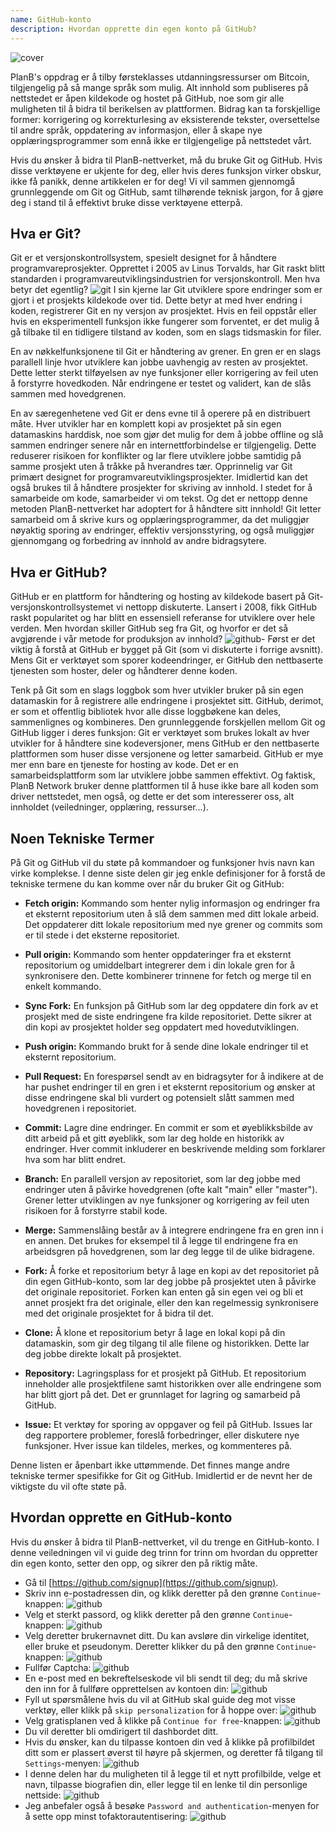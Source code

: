 ```yaml
---
name: GitHub-konto
description: Hvordan opprette din egen konto på GitHub?
---
```


![cover](assets/cover.webp)

PlanB's oppdrag er å tilby førsteklasses utdanningsressurser om Bitcoin, tilgjengelig på så mange språk som mulig. Alt innhold som publiseres på nettstedet er åpen kildekode og hostet på GitHub, noe som gir alle muligheten til å bidra til berikelsen av plattformen. Bidrag kan ta forskjellige former: korrigering og korrekturlesing av eksisterende tekster, oversettelse til andre språk, oppdatering av informasjon, eller å skape nye opplæringsprogrammer som ennå ikke er tilgjengelige på nettstedet vårt.

Hvis du ønsker å bidra til PlanB-nettverket, må du bruke Git og GitHub. Hvis disse verktøyene er ukjente for deg, eller hvis deres funksjon virker obskur, ikke få panikk, denne artikkelen er for deg! Vi vil sammen gjennomgå grunnleggende om Git og GitHub, samt tilhørende teknisk jargon, for å gjøre deg i stand til å effektivt bruke disse verktøyene etterpå.

## Hva er Git?

Git er et versjonskontrollsystem, spesielt designet for å håndtere programvareprosjekter. Opprettet i 2005 av Linus Torvalds, har Git raskt blitt standarden i programvareutviklingsindustrien for versjonskontroll. Men hva betyr det egentlig?
![git](assets/11.webp)
I sin kjerne lar Git utviklere spore endringer som er gjort i et prosjekts kildekode over tid. Dette betyr at med hver endring i koden, registrerer Git en ny versjon av prosjektet. Hvis en feil oppstår eller hvis en eksperimentell funksjon ikke fungerer som forventet, er det mulig å gå tilbake til en tidligere tilstand av koden, som en slags tidsmaskin for filer.

En av nøkkelfunksjonene til Git er håndtering av grener. En gren er en slags parallell linje hvor utviklere kan jobbe uavhengig av resten av prosjektet. Dette letter sterkt tilføyelsen av nye funksjoner eller korrigering av feil uten å forstyrre hovedkoden. Når endringene er testet og validert, kan de slås sammen med hovedgrenen.

En av særegenhetene ved Git er dens evne til å operere på en distribuert måte. Hver utvikler har en komplett kopi av prosjektet på sin egen datamaskins harddisk, noe som gjør det mulig for dem å jobbe offline og slå sammen endringer senere når en internettforbindelse er tilgjengelig. Dette reduserer risikoen for konflikter og lar flere utviklere jobbe samtidig på samme prosjekt uten å tråkke på hverandres tær.
Opprinnelig var Git primært designet for programvareutviklingsprosjekter. Imidlertid kan det også brukes til å håndtere prosjekter for skriving av innhold. I stedet for å samarbeide om kode, samarbeider vi om tekst. Og det er nettopp denne metoden PlanB-nettverket har adoptert for å håndtere sitt innhold! Git letter samarbeid om å skrive kurs og opplæringsprogrammer, da det muliggjør nøyaktig sporing av endringer, effektiv versjonsstyring, og også muliggjør gjennomgang og forbedring av innhold av andre bidragsytere.
## Hva er GitHub?

GitHub er en plattform for håndtering og hosting av kildekode basert på Git-versjonskontrollsystemet vi nettopp diskuterte. Lansert i 2008, fikk GitHub raskt popularitet og har blitt en essensiell referanse for utviklere over hele verden. Men hvordan skiller GitHub seg fra Git, og hvorfor er det så avgjørende i vår metode for produksjon av innhold?
![github-](assets/12.webp)
Først er det viktig å forstå at GitHub er bygget på Git (som vi diskuterte i forrige avsnitt). Mens Git er verktøyet som sporer kodeendringer, er GitHub den nettbaserte tjenesten som hoster, deler og håndterer denne koden.

Tenk på Git som en slags loggbok som hver utvikler bruker på sin egen datamaskin for å registrere alle endringene i prosjektet sitt. GitHub, derimot, er som et offentlig bibliotek hvor alle disse loggbøkene kan deles, sammenlignes og kombineres.
Den grunnleggende forskjellen mellom Git og GitHub ligger i deres funksjon: Git er verktøyet som brukes lokalt av hver utvikler for å håndtere sine kodeversjoner, mens GitHub er den nettbaserte plattformen som huser disse versjonene og letter samarbeid.
GitHub er mye mer enn bare en tjeneste for hosting av kode. Det er en samarbeidsplattform som lar utviklere jobbe sammen effektivt. Og faktisk, PlanB Network bruker denne plattformen til å huse ikke bare all koden som driver nettstedet, men også, og dette er det som interesserer oss, alt innholdet (veiledninger, opplæring, ressurser...).

## Noen Tekniske Termer

På Git og GitHub vil du støte på kommandoer og funksjoner hvis navn kan virke komplekse. I denne siste delen gir jeg enkle definisjoner for å forstå de tekniske termene du kan komme over når du bruker Git og GitHub:

- **Fetch origin:** Kommando som henter nylig informasjon og endringer fra et eksternt repositorium uten å slå dem sammen med ditt lokale arbeid. Det oppdaterer ditt lokale repositorium med nye grener og commits som er til stede i det eksterne repositoriet.

- **Pull origin:** Kommando som henter oppdateringer fra et eksternt repositorium og umiddelbart integrerer dem i din lokale gren for å synkronisere den. Dette kombinerer trinnene for fetch og merge til en enkelt kommando.
- **Sync Fork:** En funksjon på GitHub som lar deg oppdatere din fork av et prosjekt med de siste endringene fra kilde repositoriet. Dette sikrer at din kopi av prosjektet holder seg oppdatert med hovedutviklingen.
- **Push origin:** Kommando brukt for å sende dine lokale endringer til et eksternt repositorium.

- **Pull Request:** En forespørsel sendt av en bidragsyter for å indikere at de har pushet endringer til en gren i et eksternt repositorium og ønsker at disse endringene skal bli vurdert og potensielt slått sammen med hovedgrenen i repositoriet.

- **Commit:** Lagre dine endringer. En commit er som et øyeblikksbilde av ditt arbeid på et gitt øyeblikk, som lar deg holde en historikk av endringer. Hver commit inkluderer en beskrivende melding som forklarer hva som har blitt endret.

- **Branch:** En parallell versjon av repositoriet, som lar deg jobbe med endringer uten å påvirke hovedgrenen (ofte kalt "main" eller "master"). Grener letter utviklingen av nye funksjoner og korrigering av feil uten risikoen for å forstyrre stabil kode.

- **Merge:** Sammenslåing består av å integrere endringene fra en gren inn i en annen. Det brukes for eksempel til å legge til endringene fra en arbeidsgren på hovedgrenen, som lar deg legge til de ulike bidragene.

- **Fork:** Å forke et repositorium betyr å lage en kopi av det repositoriet på din egen GitHub-konto, som lar deg jobbe på prosjektet uten å påvirke det originale repositoriet. Forken kan enten gå sin egen vei og bli et annet prosjekt fra det originale, eller den kan regelmessig synkronisere med det originale prosjektet for å bidra til det.

- **Clone:** Å klone et repositorium betyr å lage en lokal kopi på din datamaskin, som gir deg tilgang til alle filene og historikken. Dette lar deg jobbe direkte lokalt på prosjektet.

- **Repository:** Lagringsplass for et prosjekt på GitHub. Et repositorium inneholder alle prosjektfilene samt historikken over alle endringene som har blitt gjort på det. Det er grunnlaget for lagring og samarbeid på GitHub.

- **Issue:** Et verktøy for sporing av oppgaver og feil på GitHub. Issues lar deg rapportere problemer, foreslå forbedringer, eller diskutere nye funksjoner. Hver issue kan tildeles, merkes, og kommenteres på.

Denne listen er åpenbart ikke uttømmende. Det finnes mange andre tekniske termer spesifikke for Git og GitHub. Imidlertid er de nevnt her de viktigste du vil ofte støte på.

## Hvordan opprette en GitHub-konto

Hvis du ønsker å bidra til PlanB-nettverket, vil du trenge en GitHub-konto. I denne veiledningen vil vi guide deg trinn for trinn om hvordan du oppretter din egen konto, setter den opp, og sikrer den på riktig måte.

- Gå til [https://github.com/signup](https://github.com/signup). 
- Skriv inn e-postadressen din, og klikk deretter på den grønne `Continue`-knappen:
![github](assets/1.webp)
- Velg et sterkt passord, og klikk deretter på den grønne `Continue`-knappen:
![github](assets/2.webp)
- Velg deretter brukernavnet ditt. Du kan avsløre din virkelige identitet, eller bruke et pseudonym. Deretter klikker du på den grønne `Continue`-knappen:
![github](assets/3.webp)
- Fullfør Captcha:
![github](assets/4.webp)
- En e-post med en bekreftelseskode vil bli sendt til deg; du må skrive den inn for å fullføre opprettelsen av kontoen din:
![github](assets/5.webp)
- Fyll ut spørsmålene hvis du vil at GitHub skal guide deg mot visse verktøy, eller klikk på `skip personalization` for å hoppe over:
![github](assets/6.webp)
- Velg gratisplanen ved å klikke på `Continue for free`-knappen:
![github](assets/7.webp)
- Du vil deretter bli omdirigert til dashbordet ditt. 
- Hvis du ønsker, kan du tilpasse kontoen din ved å klikke på profilbildet ditt som er plassert øverst til høyre på skjermen, og deretter få tilgang til `Settings`-menyen:
![github](assets/8.webp)
- I denne delen har du muligheten til å legge til et nytt profilbilde, velge et navn, tilpasse biografien din, eller legge til en lenke til din personlige nettside:
![github](assets/9.webp)
- Jeg anbefaler også å besøke `Password and authentication`-menyen for å sette opp minst tofaktorautentisering:
![github](assets/10.webp)
